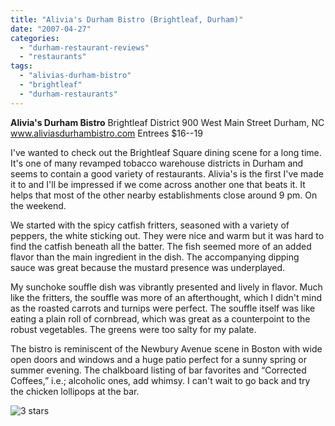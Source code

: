 ```yaml
---
title: "Alivia's Durham Bistro (Brightleaf, Durham)"
date: "2007-04-27"
categories: 
  - "durham-restaurant-reviews"
  - "restaurants"
tags: 
  - "alivias-durham-bistro"
  - "brightleaf"
  - "durham-restaurants"
---
```


**Alivia's Durham Bistro** Brightleaf District 900 West Main Street Durham, NC www.aliviasdurhambistro.com Entrees $16--19

I've wanted to check out the Brightleaf Square dining scene for a long time. It's one of many revamped tobacco warehouse districts in Durham and seems to contain a good variety of restaurants. Alivia's is the first I've made it to and I'll be impressed if we come across another one that beats it. It helps that most of the other nearby establishments close around 9 pm. On the weekend.

We started with the spicy catfish fritters, seasoned with a variety of peppers, the white sticking out. They were nice and warm but it was hard to find the catfish beneath all the batter. The fish seemed more of an added flavor than the main ingredient in the dish. The accompanying dipping sauce was great because the mustard presence was underplayed.

My sunchoke souffle dish was vibrantly presented and lively in flavor. Much like the fritters, the souffle was more of an afterthought, which I didn't mind as the roasted carrots and turnips were perfect. The souffle itself was like eating a plain roll of cornbread, which was great as a counterpoint to the robust vegetables. The greens were too salty for my palate.

The bistro is reminiscent of the Newbury Avenue scene in Boston with wide open doors and windows and a huge patio perfect for a sunny spring or summer evening. The chalkboard listing of bar favorites and “Corrected Coffees,” i.e.; alcoholic ones, add whimsy. I can't wait to go back and try the chicken lollipops at the bar.

![3 stars](http://s3.amazonaws.com/thegourmez-wpmedia/2009/02/rating_avocado1.gif "rating_avocado1")
